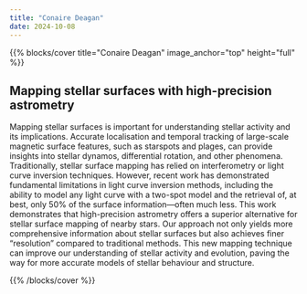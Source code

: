 ```yaml
---
title: "Conaire Deagan"
date: 2024-10-08
---
```


{{% blocks/cover title="Conaire Deagan" image_anchor="top" height="full" %}}

## Mapping stellar surfaces with high-precision astrometry

Mapping stellar surfaces is important for understanding stellar activity and its implications. Accurate localisation and temporal tracking of large-scale magnetic surface features, such as starspots and plages, can provide insights into stellar dynamos, differential rotation, and other phenomena. Traditionally, stellar surface mapping has relied on interferometry or light curve inversion techniques. However, recent work has demonstrated fundamental limitations in light curve inversion methods, including the ability to model any light curve with a two-spot model and the retrieval of, at best, only 50% of the surface information—often much less. This work demonstrates that high-precision astrometry offers a superior alternative for stellar surface mapping of nearby stars. Our approach not only yields more comprehensive information about stellar surfaces but also achieves finer “resolution” compared to traditional methods. This new mapping technique can improve our understanding of stellar activity and evolution, paving the way for more accurate models of stellar behaviour and structure.

{{% /blocks/cover %}}
                    